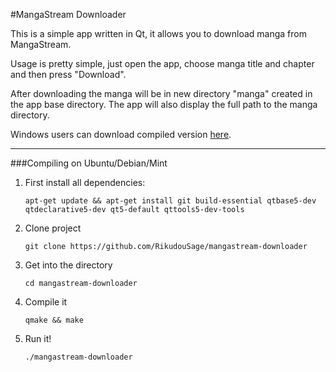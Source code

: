 #MangaStream Downloader

This is a simple app written in Qt, it allows you to download manga from MangaStream.

Usage is pretty simple, just open the app, choose manga title and chapter and then press "Download".

After downloading the manga will be in new directory "manga" created in the app base directory. The app will also display the full path to the manga directory.

Windows users can download compiled version [here](https://github.com/RikudouSage/mangastream-downloader/releases).

---

###Compiling on Ubuntu/Debian/Mint

1) First install all dependencies:

   `apt-get update && apt-get install git build-essential qtbase5-dev qtdeclarative5-dev qt5-default qttools5-dev-tools`

2) Clone project

   `git clone https://github.com/RikudouSage/mangastream-downloader`
   
3) Get into the directory

    `cd mangastream-downloader`
    
4) Compile it

    `qmake && make`
    
5) Run it!

    `./mangastream-downloader`